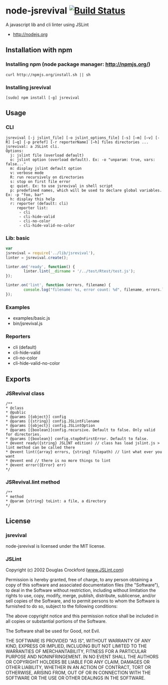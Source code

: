 # node-jsrevival [![Build Status](https://secure.travis-ci.org/sdolard/node-jsrevival.png?branch=master)](http://travis-ci.org/sdolard/node-jsrevival)
A javascript lib and cli linter using JSLint


* http://nodejs.org

## Installation with npm 
### Installing npm (node package manager: http://npmjs.org/)

```
curl http://npmjs.org/install.sh || sh	
```

### Installing jsrevival

```
[sudo] npm install [-g] jsrevival
```


## Usage
### CLI
```
jsrevival [-j jslint_file] [-o jslint_options_file] [-s] [–m] [–v] [-R] [–q] [-p prefef] [-r reporterName] [–h] files directories ... 
jsrevival: a JSLint cli.
Options:
  j: jslint file (overload default)
  o: jslint option (overload default). Ex: -o "unparam: true, vars: false..."
  m: display jslint default option
  v: verbose mode
  R: run recursively on directories
  s: stop on first file error
  q: quiet. Ex: to use jsrevival in shell script
  p: predefined names, which will be used to declare global variables. Ex: -p "foo, bar"
  h: display this help
  r: reporter (default: cli)
     reporter list:
      - cli
      - cli-hide-valid
      - cli-no-color
      - cli-hide-valid-no-color

```

### Lib: basic 
```javascript
var
jsrevival = require('../lib/jsrevival'),
linter = jsrevival.create();

linter.on('ready', function() {
		linter.lint(__dirname + '/../test/Rtest/test.js');
});

linter.on('lint', function (errors, filename) {
		console.log("filename: %s, error count: %d", filename, errors.length);
});

```

### Examples
* examples/basic.js
* bin/jsrevival.js


### Reporters
* cli (default)
* cli-hide-valid
* cli-no-color
* cli-hide-valid-no-color



## Exports 

### JSRevival class 
```
/**
* @class
* @public
* @params [{object}] config
* @params [{string}] config.JSLintFilename
* @params [{object}] config.JSLintOption
* @params [{boolean}]config.recursive. Default to false. Only valid for directories.
* @params [{boolean}] config.stopOnFirstError. Default to false.
* @event ready({string} JSLINT edition) // class has load jslint.js > lint method can be called there
* @event lint({array} errors, {string} filepath) // lint what ever you want
* @event end // there is no more things to lint
* @event error({Error} err) 
*/
```

### JSRevival.lint method
```
/**
* method
* @param {string} toLint: a file, a directory
*/
```


## License
### jsrevival
node-jsrevival is licensed under the MIT license.

### JSLint
Copyright (c) 2002 Douglas Crockford  (www.JSLint.com)

Permission is hereby granted, free of charge, to any person obtaining a copy
of this software and associated documentation files (the "Software"), to deal
in the Software without restriction, including without limitation the rights
to use, copy, modify, merge, publish, distribute, sublicense, and/or sell
copies of the Software, and to permit persons to whom the Software is
furnished to do so, subject to the following conditions:

The above copyright notice and this permission notice shall be included in
all copies or substantial portions of the Software.

The Software shall be used for Good, not Evil.

THE SOFTWARE IS PROVIDED "AS IS", WITHOUT WARRANTY OF ANY KIND, EXPRESS OR
IMPLIED, INCLUDING BUT NOT LIMITED TO THE WARRANTIES OF MERCHANTABILITY,
FITNESS FOR A PARTICULAR PURPOSE AND NONINFRINGEMENT. IN NO EVENT SHALL THE
AUTHORS OR COPYRIGHT HOLDERS BE LIABLE FOR ANY CLAIM, DAMAGES OR OTHER
LIABILITY, WHETHER IN AN ACTION OF CONTRACT, TORT OR OTHERWISE, ARISING FROM,
OUT OF OR IN CONNECTION WITH THE SOFTWARE OR THE USE OR OTHER DEALINGS IN THE
SOFTWARE.
